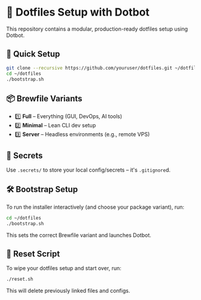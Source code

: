 # 🧩 Dotfiles Setup with Dotbot

This repository contains a modular, production-ready dotfiles setup using Dotbot.

## 🚀 Quick Setup

```bash
git clone --recursive https://github.com/youruser/dotfiles.git ~/dotfiles
cd ~/dotfiles
./bootstrap.sh
```

## 📦 Brewfile Variants

- 1️⃣ **Full** – Everything (GUI, DevOps, AI tools)
- 2️⃣ **Minimal** – Lean CLI dev setup
- 3️⃣ **Server** – Headless environments (e.g., remote VPS)

## 🔐 Secrets

Use `.secrets/` to store your local config/secrets – it's `.gitignore`d.

## 🛠️ Bootstrap Setup

To run the installer interactively (and choose your package variant), run:

```bash
cd ~/dotfiles
./bootstrap.sh
```

This sets the correct Brewfile variant and launches Dotbot.


## 🧹 Reset Script

To wipe your dotfiles setup and start over, run:

```bash
./reset.sh
```

This will delete previously linked files and configs.
